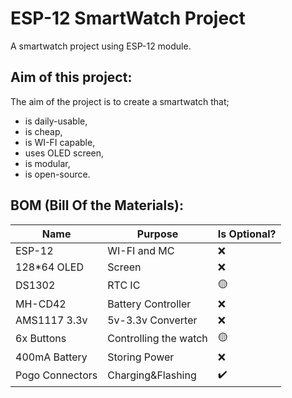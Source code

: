 # ESP-12 SmartWatch Project
A smartwatch project using ESP-12 module.

## Aim of this project:
The aim of the project is to create a smartwatch that;
- is daily-usable,
- is cheap,
- is WI-FI capable,
- uses OLED screen,
- is modular,
- is open-source.

## BOM (Bill Of the Materials):
| Name | Purpose |Is Optional?|
|------|---------|-------------|
|ESP-12|WI-FI and MC|❌|
|128*64 OLED|Screen|❌|
|DS1302|RTC IC|🟡|
|MH-CD42|Battery Controller|❌|
|AMS1117 3.3v|5v-3.3v Converter|❌|
|6x Buttons|Controlling the watch|🟡|
|400mA Battery|Storing Power|❌|
|Pogo Connectors|Charging&Flashing|✔️|
